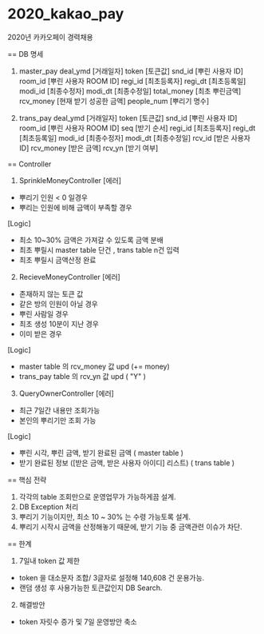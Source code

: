 # 2020_kakao_pay
2020년 카카오페이 경력채용

== DB 명세
1. master_pay
 deal_ymd [거래일자]
 token [토큰값]
 snd_id [뿌린 사용자 ID]
 room_id [뿌린 사용자 ROOM ID]
 regi_id [최초등록자] 
 regi_dt [최초등록일]
 modi_id [최종수정자]
 modi_dt [최종수정일]
 total_money [최초 뿌린금액]
 rcv_money [현재 받기 성공한 금액]
 people_num [뿌리기 명수]

2. trans_pay
 deal_ymd [거래일자]
 token [토큰값]
 snd_id [뿌린 사용자 ID]
 room_id [뿌린 사용자 ROOM ID]
 seq [받기 순서]
 regi_id [최초등록자] 
 regi_dt [최초등록일]
 modi_id [최종수정자]
 modi_dt [최종수정일]
 rcv_id [받은 사용자ID]
 rcv_money [받은 금액]
 rcv_yn [받기 여부]


== Controller

1. SprinkleMoneyController
 [에러]
  - 뿌리기 인원 < 0 일경우
  - 뿌리는 인원에 비해 금액이 부족할 경우

 [Logic]
  - 최소 10~30% 금액은 가져갈 수 있도록 금액 분배
  - 최초 뿌릴시 master table 단건 , trans table n건 입력
  - 최초 뿌릴시 금액산정 완료 

2. RecieveMoneyController
 [에러]
 - 존재하지 않는 토큰 값
 - 같은 방의 인원이 아닐 경우
 - 뿌린 사람일 경우
 - 최초 생성 10분이 지난 경우
 - 이미 받은 경우

 [Logic]
  - master table 의 rcv_money 값 upd (+= money)
  - trans_pay table 의 rcv_yn 값 upd ( "Y" )

3. QueryOwnerController
 [에러]
  - 최근 7일간 내용만 조회가능
  - 본인의 뿌리기만 조회 가능

 [Logic]
  - 뿌린 시각, 뿌린 금액, 받기 완료된 금액 ( master table )
  - 받기 완료된 정보 ([받은 금액, 받은 사용자 아이디] 리스트) ( trans table )

== 핵심 전략

 1. 각각의 table 조회만으로 운영업무가 가능하게끔 설계.
 2. DB Exception 처리
 3. 뿌리기 기능이지만, 최소 10 ~ 30% 는 수령 가능토록 설계.
 4. 뿌리기 시작시 금액을 산정해놓기 때문에, 받기 기능 중 금액관련 이슈가 차단.

== 한계
 1. 7일내 token 값 제한
  - token 을 대소문자 조합/ 3글자로 설정해 140,608 건 운용가능.
  - 랜덤 생성 후 사용가능한 토큰값인지 DB Search.
 2. 해결방안
  - token 자릿수 증가 및 7일 운영방안 축소
